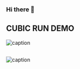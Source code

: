 ### Hi there 👋

## CUBIC RUN DEMO
![caption](https://user-images.githubusercontent.com/48413868/117247450-ddb7cf80-ae5b-11eb-8fdd-02f0a37949ae.gif)


##
![caption]( https://user-images.githubusercontent.com/48413868/117250054-45701980-ae60-11eb-9362-aa7abaf18ca6.gif)


<!--
**PratikPatil131/PratikPatil131** is a ✨ _special_ ✨ repository because its `README.md` (this file) appears on your GitHub profile.

Here are some ideas to get you started:

- 🔭 I’m currently working on ...
- 🌱 I’m currently learning ...
- 👯 I’m looking to collaborate on ...
- 🤔 I’m looking for help with ...
- 💬 Ask me about ...
- 📫 How to reach me: ...
- 😄 Pronouns: ...
- ⚡ Fun fact: ...
-->
